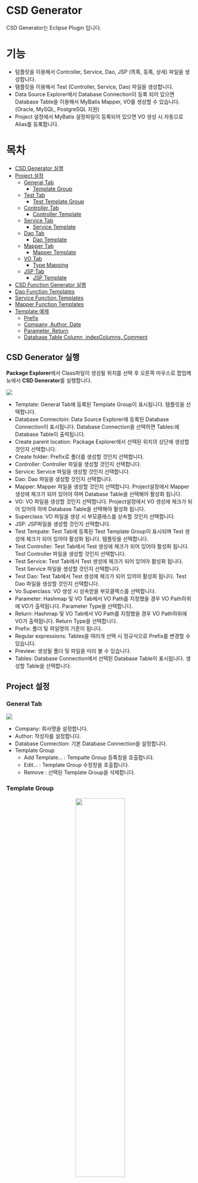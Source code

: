 CSD Generator
=============

CSD Generator는 Eclipse Plugin 입니다.

# 기능

- 텀플릿을 이용해서 Controller, Service, Dao, JSP (목록, 등록, 상세) 파일을 생성합니다.
- 템플릿을 이용해서 Test (Controller, Service, Dao) 파일을 생성합니다.
- Data Source Explorer에서 Database Connection이 등록 되어 있으면 Database Table을 이용해서 MyBatis Mapper, VO를 생성할 수 있습니다. (Oracle, MySQL, PostgreSQL 지원)
- Project 설정에서 MyBatis 설정파일이 등록되어 있으면 VO 생성 시 자동으로 Alias를 등록합니다.

# 목차

* [CSD Generator 실행](#user-content-csd-generator-실행)
* [Project 설정](#user-content-project-설정)
  + [General Tab](#user-content-general-tab)
    - [Template Group](#user-content-template-group)
  + [Test Tab](#user-content-test-tab)
    - [Test Template Group](#user-content-test-template-group)
  + [Controller Tab](#user-content-controller-tab)
    - [Controller Template](#user-content-controller-template)
  + [Service Tab](#user-content-service-tab)
    - [Service Template](#user-content-service-template)
  + [Dao Tab](#user-content-dao-tab)
    - [Dao Template](#user-content-dao-template)
  + [Mapper Tab](#user-content-mapper-tab)
    - [Mapper Template](#user-content-mapper-template)
  + [VO Tab](#user-content-vo-tab)
    - [Type Mapping](#user-content-type-mapping)
  + [JSP Tab](#user-content-jsp-tab)
    - [JSP Template](#user-content-jsp-template)
* [CSD Function Generator 실행](#user-content-csd-function-generator-실행)
* [Dao Function Templates](#user-content-dao-function-templates)
* [Service Function Templates](#user-content-service-function-templates)
* [Mapper Function Templates](#user-content-mapper-function-templates)
* [Template 예제](#user-content-template-예제)
  + [Prefix](#user-content-prefix)
  + [Company, Author, Date](#user-content-company-author-date)
  + [Parameter, Return](#user-content-parameter-return)
  + [Database Table Column, indexColumns, Comment](#user-content-database-table-column-indexcolumns-comment)
  


## CSD Generator 실행

**Package Explorer**에서 Class파일이 생성될 위치를 선택 후 오른쪽 마우스로 팝업메뉴에서 **CSD Generator**를 실행합니다.

<img src="https://raw.githubusercontent.com/sayongkim/csdgenerator/redme-edits/screenshot/screenshot_17.png">

* Template: General Tab에 등록된 Template Group이 표시됩니다. 템플릿을 선택합니다.
* Database Connectoin: Data Source Explorer에 등록된 Database Connection이 표시됩니다. Database Connection을 선택하면 Tables:에 Database Table이 출력됩니다.
* Create parent location: Package Explorer에서 선택된 위치의 상단에 생성할 것인지 선택합니다.
* Create folder: Prefix로 폴더를 생성할 것인지 선택합니다.
* Controller: Controller 파일을 생성할 것인지 선택합니다.
* Service: Service 파일을 생성할 것인지 선택합니다.
* Dao: Dao 파일을 생성할 것인지 선택합니다.
* Mapper: Mapper 파일을 생성할 것인지 선택합니다. Project설정에서 Mapper 생성에 체크가 되어 있어야 하며 Database Table을 선택해야 활성화 됩니다.
* VO: VO 파일을 생성할 것인지 선택합니다. Project설정에서 VO 생성에 체크가 되어 있어야 하며 Database Table을 선택해야 활성화 됩니다.
* Superclass: VO 파일을 생성 시 부모클래스를 상속할 것인지 선택합니다.
* JSP: JSP파일을 생성할 것인지 선택합니다.
* Test Tempate: Test Tab에 등록된 Test Template Group이 표시되며 Test 생성에 체크가 되어 있어야 활성화 됩니다. 템플릿을 선택합니다.
* Test Controller: Test Tab에서 Test 생성에 체크가 되어 있어야 활성화 됩니다. Test Controller 파일을 생성할 것인지 선택합니다.
* Test Service: Test Tab에서 Test 생성에 체크가 되어 있어야 활성화 됩니다. Test Service 파일을 생성할 것인지 선택합니다.
* Test Dao: Test Tab에서 Test 생성에 체크가 되어 있어야 활성화 됩니다. Test Dao 파일을 생성할 것인지 선택합니다.
* Vo Superclass: VO 생성 시 상속받을 부모클랙스를 선택합니다.
* Parameter: Hashmap 및 VO Tab에서 VO Path를 지정했을 경우 VO Path하위에 VO가 출력됩니다. Parameter Type을 선택합니다.
* Return: Hashmap 및 VO Tab에서 VO Path를 지정했을 경우 VO Path하위에 VO가 출력됩니다. Return Type을 선택합니다.
* Prefix: 폴더 및 파일명의 기준이 됩니다.
* Regular expressions: Tables을 여러개 선택 시 정규식으로 Prefix를 변경할 수 있습니다.
* Preview: 생성될 폴더 및 파일을 미리 볼 수 있습니다.
* Tables: Database Connection에서 선택된 Database Table이 표시됩니다. 생성할 Table을 선택합니다.

## Project 설정

### General Tab

<img src="https://raw.githubusercontent.com/sayongkim/csdgenerator/redme-edits/screenshot/screenshot_01.png">

* Company: 회사명을 설정합니다.
* Author: 작성자를 설정합니다.
* Database Connection: 기본 Database Connection을 설정합니다.
* Template Group
  - Add Template... : Tempalte Group 등록창을 호출합니다.
  - Edit... : Template Group 수정창을 호출합니다.
  - Remove : 선택된 Template Group을 삭제합니다.

###  Template Group

<div align="center"><img src="https://raw.githubusercontent.com/sayongkim/csdgenerator/redme-edits/screenshot/screenshot_02.png" width="51%" height="51%" ></div>

  - Template Group Name: 템플릿그룹명을 설정합니다.
  - Template Folder: 템플릿이 포함된 폴더를 지정해서 템플릿을 등록할 수 있습니다.
  - Controller Template: Controller 템플릿을 선택합니다.
  - Service Template: Service 템플릿을 선택합니다.
  - Dao Template: Dao 템플릿을 선택합니다.
  - Mapper Tempate: MyBatis Mapper 템플릿을 선택합니다.
  - JSP Template: JSP 템플릿을 선택합니다.

## Test Tab

<img src="https://raw.githubusercontent.com/sayongkim/csdgenerator/redme-edits/screenshot/screenshot_03.png">

* Create test: 테스트파일의 생성여부를 설정합니다.
* Create test controller folder: Test Controller 폴더의 생성여부를 설정합니다.
* Create test service folder: Test Service 폴더 생성여부를 설정합니다.
* Create test dao folder: Test Dao 폴더 생성여부를 설정합니다.
* Test Path: 테스트파일이 생성될 위치를 지정합니다.
* Template Group
  - Add Template... : Tempalte Group 등록창을 호출합니다.
  - Edit... : Template Group 수정창을 호출합니다.
  - Remove : 선택된 Template Group을 삭제합니다.

###  Test Template Group

<div align="center"><img src="https://raw.githubusercontent.com/sayongkim/csdgenerator/redme-edits/screenshot/screenshot_04.png" width="51%" height="51%" ></div>

  - Template Group Name: 템플릿그룹명을 설정합니다.
  - Template Folder: 템플릿이 포함된 폴더를 지정해서 템플릿을 등록할 수 있습니다.
  - Controller Template: Controller 템플릿을 선택합니다.
  - Service Template: Service 템플릿을 선택합니다.
  - Dao Template: Dao 템플릿을 선택합니다.

## Controller Tab

<img src="https://raw.githubusercontent.com/sayongkim/csdgenerator/redme-edits/screenshot/screenshot_05.png">

기준 Controller 폴더명은 **Controller**입니다.

* Create controller folder: Controller 폴더의 생성여부를 설정합니다.
* Add prefix controller folder name: Prefix를 Controller 폴더명에 추가여부를 설정합니다. 
  - 예) Prefix가 Test인 경우 TestController
* Create controller sub folder: Controller폴더 하위에 폴더생성여부를 설정합니다.
* Controller Template
  - Add Template... : Controller Template 등록창을 호출합니다.
  - Edit... : Controller Template 수정창을 호출합니다.
  - Remove : 선택된 Controller Template을 삭제합니다.

###  Controller Template

<div align="center"><img src="https://raw.githubusercontent.com/sayongkim/csdgenerator/redme-edits/screenshot/screenshot_06.png" width="51%" height="51%" ></div>

  - Template Name: 템플릿명을 설정합니다.
  - Template File: 템플릿파일을 선택합니다.
  
## Service Tab

<img src="https://raw.githubusercontent.com/sayongkim/csdgenerator/redme-edits/screenshot/screenshot_07.png">

기준 Servie 폴더명은 **Service**입니다.

* Create service folder: Service 폴더의 생성여부를 설정합니다.
* Add prefix service folder name: Prefix를 Service 폴더명에 추가여부를 설정합니다. 
  - 예) Prefix가 Test인 경우 TestService
* Create service sub folder: Service폴더 하위에 폴더생성여부를 설정합니다.
* Create ServiceImpl: Service Impl 파일의 생성여부를 설정합니다.
* Create ServiceImpl folder: Service Impl 폴더의 생성여부를 설정합니다.
* Service Template
  - Add Template... : Service Template 등록창을 호출합니다.
  - Edit... : Service Template 수정창을 호출합니다.
  - Remove : 선택된 Service Template을 삭제합니다.

###  Service Template

<div align="center"><img src="https://raw.githubusercontent.com/sayongkim/csdgenerator/redme-edits/screenshot/screenshot_08.png" width="51%" height="51%" ></div>

  - Template Name: 템플릿명을 설정합니다.
  - Template File: 템플릿파일을 선택합니다.
  
## Dao Tab

<img src="https://raw.githubusercontent.com/sayongkim/csdgenerator/redme-edits/screenshot/screenshot_09.png">

기준 Dao 폴더명은 **Dao**입니다.

* Create dao folder: Dao 폴더의 생성여부를 설정합니다.
* Add prefix dao folder name: Prefix를 Dao 폴더명에 추가여부를 설정합니다. 
  - 예) Prefix가 Test인 경우 TestDao
* Create dao sub folder: Dao폴더 하위에 폴더생성여부를 설정합니다.
* Dao Template
  - Add Template... : Dao Template 등록창을 호출합니다.
  - Edit... : Dao Template 수정창을 호출합니다.
  - Remove : 선택된 Dao Template을 삭제합니다.

###  Dao Template

<div align="center"><img src="https://raw.githubusercontent.com/sayongkim/csdgenerator/redme-edits/screenshot/screenshot_10.png" width="51%" height="51%" ></div>

  - Template Name: 템플릿명을 설정합니다.
  - Template File: 템플릿파일을 선택합니다.

## Mapper Tab

<img src="https://raw.githubusercontent.com/sayongkim/csdgenerator/redme-edits/screenshot/screenshot_11.png">

* Create mapper folder: MyBatis Mapper 파일의 생성여부를 설정합니다.
* Mapper Path: MyBatis Mapper 파일이 생성될 폴더를 지정합니다.
* Mapper Template
  - Add Template... : Mapper Template 등록창을 호출합니다.
  - Edit... : Mapper Template 수정창을 호출합니다.
  - Remove : 선택된 Mapper Template을 삭제합니다.

###  Mapper Template

<div align="center"><img src="https://raw.githubusercontent.com/sayongkim/csdgenerator/redme-edits/screenshot/screenshot_12.png" width="51%" height="51%" ></div>

  - Template Name: 템플릿명을 설정합니다.
  - Template File: 템플릿파일을 선택합니다.

## VO Tab

<img src="https://raw.githubusercontent.com/sayongkim/csdgenerator/redme-edits/screenshot/screenshot_13.png">

* Create Vo: VO의 생성여부를 설정합니다.
* Create Search Vo: 목록등에 사용될 수 있는 검색용 VO의 생성여부를 설정합니다.
* Create vo folder: VO 폴더의 생성여부를 설정합니다.
* Vo Folder Name: VO 폴더명을 설정합니다.
* Vo Path: VO 파일이 생성될 위치를 지정합니다.
* Superclass: 상속받을 Super Class를 선택합니다.
* MyBatis Setting File: MyBatis설정파일을 지정합니다.
* Type Mapping
  - Add Template... : Type Mapping 등록창을 호출합니다.
  - Edit... : Type Mapping 수정창을 호출합니다.
  - Remove : 선택된 항목을 삭제합니다.

###  Type Mapping

<div align="center"><img src="https://raw.githubusercontent.com/sayongkim/csdgenerator/redme-edits/screenshot/screenshot_14.png" width="51%" height="51%" ></div>

  - Data Type: Database Type을 입력합니다.
  - Java Object: Java Object를 선택합니다.

지원되는 Java Object는 다음과 같습니다.

|Java Object|
|:-----------:|
|String|
|BigDecimal|
|Date|
|Timestamp|
|boolean|
|char|
|byte|
|short|
|int|
|long|
|float|
|double|

## JSP Tab

<img src="https://raw.githubusercontent.com/sayongkim/csdgenerator/redme-edits/screenshot/screenshot_15.png">

* Create jsp folder: JSP파일의 생성여부를 설정합니다.
* JSPPath: JSP파일이 생성될 폴더를 지정합니다.
* JSPTemplate
  - Add Template... : JSP Template 등록창을 호출합니다.
  - Edit... : JSP Template 수정창을 호출합니다.
  - Remove : 선택된 JSP Template을 삭제합니다.

###  JSP Template

<div align="center"><img src="https://raw.githubusercontent.com/sayongkim/csdgenerator/redme-edits/screenshot/screenshot_16.png" width="51%" height="51%" ></div>

  - Template Name: 템플릿명을 설정합니다.
  - List Template File: JSP 목록 템플릿파일을 선택합니다.
  - Post Template File: JSP 등록 템플릿파일을 선택합니다.
  - View Template File: JSP 상세 템플릿파일을 선택합니다.

## CSD Function Generator 실행

**Package Explorer**에서 **Service*.java* 파일이나 **ServiceImpl.java**파일을 선택 후 오른쪽 마우스로 팝업메뉴에서 **CSD Function Generator**를 실행합니다.

<div align="center"><img src="https://raw.githubusercontent.com/sayongkim/csdgenerator/redme-edits/screenshot/screenshot_18.png" width="80%" height="80%" ></div>

* Database Connectoin: Data Source Explorer에 등록된 Database Connection이 표시됩니다. Database Connection을 선택하면 Tables:에 Database Table이 출력됩니다.
* Tables: Database Connection에서 선택된 Database Table이 표시됩니다. 생성할 Table을 선택합니다.
* Service: Function을 Service에 추가할 것인지 선택합니다.
* Dao: Function을 Dao 추가할 것인지 선택합니다.
* Mapper: Mapper에 추가할 것인지 선택합니다.
* VO: VO 파일을 생성할 것인지 선택합니다. Project설정에서 VO 생성에 체크가 되어 있어야 하며 Database Table을 선택해야 활성화 됩니다.
* Superclass: VO 파일을 생성 시 부모클래스를 상속할 것인지 선택합니다.
* Select Count: 템플릿에 등록된 Select Count를 추가할 것인지 선택합니다.
* Select List: 템플릿에 등록된 Select List를 추가할 것인지 선택합니다.
* Select One: 템플릿에 등록된 Select One를 추가할 것인지 선택합니다.
* Insert: 템플릿에 등록된 Insert를 추가할 것인지 선택합니다.
* Update: 템플릿에 등록된 Update를 추가할 것인지 선택합니다.
* Delete: 템플릿에 등록된 Delete를 추가할 것인지 선택합니다.
* Vo Superclass: VO 생성 시 상속받을 부모클랙스를 선택합니다.
* Parameter: Hashmap 및 VO Tab에서 VO Path를 지정했을 경우 VO Path하위에 VO가 출력됩니다. Parameter Type을 선택합니다.
* Return: Hashmap 및 VO Tab에서 VO Path를 지정했을 경우 VO Path하위에 VO가 출력됩니다. Return Type을 선택합니다.
* Prefix: 폴더 및 파일명의 기준이 됩니다.
* Service Interface: Function을 추가할 Service를 선택합니다.
* Dao: Function을 추가할 Dao를 선택합니다.

## Dao Function Templates

CSD Function Generator에서 Dao Template을 설정합니다.

**Select Count**, **Select List**, **Select One**, **Insert**, **Update**, **Delete** 으로 구성되어 있습니다.

<img src="https://raw.githubusercontent.com/sayongkim/csdgenerator/redme-edits/screenshot/screenshot_19.png">

## Service Function Templates

CSD Function Generator에서 Service Template을 설정합니다.

**Select Count**, **Select List**, **Select One**, **Insert**, **Update**, **Delete** 으로 구성되어 있습니다.

<img src="https://raw.githubusercontent.com/sayongkim/csdgenerator/redme-edits/screenshot/screenshot_20.png">

## Mapper Function Templates

CSD Function Generator에서 Mapper Template을 설정합니다.

**Select Count**, **Select List**, **Select One**, **Insert**, **Update**, **Delete** 으로 구성되어 있습니다.

<img src="https://raw.githubusercontent.com/sayongkim/csdgenerator/redme-edits/screenshot/screenshot_21.png">

## Template 예제

### Prefix

CSD Generator 창에서 입력한 Prefix는 소스에서 카멜표기법으로 변환 후 **[prefix]**를 대체합니다. **[capitalizePrefix]**는 Prefix를 파스칼표기법으로 변환 후 대체합니다.

Prefix에 **test**를 입력했을 경우 예제입니다.

```java
public class [capitalizePrefix]Controller {

	/**
	 * Desc : 목록 조회
	 * @Method : select[capitalizePrefix]List
	 * @return
	 */
	@RequestMapping(value="/[prefix]/list", method=RequestMethod.GET)
	public ModelAndView select[capitalizePrefix]List() {

		ModelAndView modelAndView = new ModelAndView("[prefix]/[prefix]");

		return modelAndView;
	}
	
}
```

```java
public class TestController {

	/**
	 * Desc : 목록 조회
	 * @Method : selectTestList
	 * @return
	 */
	@RequestMapping(value="/test/list", method=RequestMethod.GET)
	public ModelAndView selectTestList() {

		ModelAndView modelAndView = new ModelAndView("test/test");

		return modelAndView;
	}
	
}
```

### Company, Author, Date

Project 설정에서 등록한 Comapny, Author 는 **[company]**, **[author]**를 대체하며 **[date]**는 생성된 날짜를 대체합니다.

```java
	/**
	 * Desc : 목록 조회
	 * @Company : [company]
	 * @Author : [author]
	 * @Date : [date]
	 * @return
	 */
```

```java
	/**
	 * Desc : 목록 조회
	 * @Company : 회사명
	 * @Author : 작성자명
	 * @Date : 2016. 08. 05
	 * @return
	 */
```

### Parameter, Return

CSD Generator 창에서 선택한 Parameter, Return으로 **[searchParamType]**, **[searchParamName]**, **[paramType]**, **[paramName]**, **[returnType]** 을 대체합니다.

CSD Generator 창에서 Parameter, Return을 **HashMap**으로 선택했을 경우 예제입니다.

```java
	public [returnType] selectTest([searchParamType] [searchParamName]) {
		return TestDao.selectTest([searchParamName]);
	}
```
```java
	public HashMap<String, Object> selectTest(HashMap<String, Object> searchMap) {
		return TestDao.selectTest(searchMap);
	}
```

### Database Table Column, indexColumns, Comment

CSD Generator 창에서 Database Table을 선택 시 MyBatis Mapper 에서 column, indexColumns를 자동으로 생성합니다.
**[table]**는 선택된 Database Table로 대체하며 **[paramType]**, **[resultType]** 은 CSD Generator 창에서 선택한 Parameter, Return으로 대체합니다.

**NOTICE** 라는 테이블을 선택 시 예제입니다.

|Column Name|Primary Key|Comment|
|:---------:|:---------:|:---------:|
|NO_SEQ|O|번호|
|TITLE||제목|
|CONTENTS||내용|
|REG_NAME||작성자|
|REG_DATE||작성일|

* MyBatis Mapper - select

```xml
	<!--
	Desc : 상세 조회
	TABLE : [table]
	-->
	<select id="selectTestList" parameterType="[paramType]" resultType="[resultType]">
		SELECT
			[columns]
		FROM [table]
		WHERE 1=1 
		[indexColumns]
	</select>
```
```xml
	<!--
	Desc : 상세 조회
	TABLE : NOTICE
	-->
	<select id="selectTestList" parameterType="hashMap" resultType="hashMap">
		SELECT
			NO_SEQ AS noSeq
			,TITLE AS title
			,CONTENTS AS contents
			,REG_NAME AS regName
			,REG_DATE AS regDate
		FROM NOTICE
		WHERE 1=1 
		AND NO_SEQ = #{noSeq}
	</select>
```
* MyBatis Mapper - insert

```xml
	<insert id="insertTest" parameterType="[paramType]">
		INSERT INTO [table] (
			[columns]
		) VALUES (
			[values]
		)
	</insert>
```

```xml
	<insert id="insertTest" parameterType="hashMap">
		INSERT INTO NOTICE (
			NO_SEQ
			,TITLE
			,CONTENTS
			,REG_NAME
			,REG_DATE
		) VALUES (
			#{noSeq}
			,#{title}
			,#{contents}
			,#{regName}
			,#{regDate}
		)
	</insert>
```

* MyBatis Mapper - update

```xml
	<update id="updateTest" parameterType="[paramType]">
		UPDATE [table] SET
			[columns]
		WHERE 1=1
			[indexColumns]
	</update>
```

```xml
	<update id="updateTest" parameterType="hashMap">
		UPDATE NOTICE SET
			NO_SEQ = #{noSeq}
			,TITLE = #{title}
			,CONTENTS = #{contents}
			,REG_NAME = #{regName}
			,REG_DATE = #{regDate}
		WHERE 1=1
			AND NO_SEQ = #{noSeq}
	</update>
```

* JAVA - 반복

JAVA에서 반복은 **/\*r:s\*/**다음줄부터 **/\*r:e\*/**이전줄까지의 내용이 반복됩니다. 내용에는 **[column]**, **[comment]**가 지원됩니다.

```
		/*r:s*/
		resultMap.get('[column]'); // [comment]
		/*r:e*/
```

```
		/*r:s*/
		resultMap.get('regSeq'); // 번호
		resultMap.get('title'); // 제목
		resultMap.get('contents'); // 내용
		resultMap.get('regName'); // 작성자
		resultMap.get('regDate'); // 작성일
		/*r:e*/
```

* JSP - 반복

JSP에서 반복은 **<!--r:s-->**다음줄부터 **<!--r:e-->**이전줄까지의 내용이 반복됩니다. 내용에는 **[column]**, **[comment]**가 지원됩니다.

```
    <!--r:s-->
    <input type="text" name="[column]" placeholder="[comment]">
    <!--r:e-->
```

```
    <!--r:s-->
    <input type="text" name="noSeq" placeholder="번호">
    <input type="text" name="title" placeholder="제목">
    <input type="text" name="contnets" placeholder="내용">
    <input type="text" name="regName" placeholder="작성자">
    <input type="text" name="regDate" placeholder="작성일">
    <!--r:e-->
```

